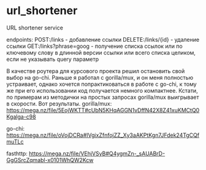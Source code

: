 # url_shortener
URL shortener service

endpoints:
POST:/links - добавление ссылки
DELETE:/links/{id} - удаление ссылки
GET:/links?phrase=goog - получение списка ссылок или по ключевому слову в длинной версии ссылки или всего списка целиком, если не указывать query параметр

В качестве роутера для курсового проекта решил остановить свой выбор на go-chi.
Раньше я работал с gorilla/mux, и он меня полностью устраивает, однако хочется попрактиковаться в работе с go-chi, к тому же при его использовании код получается немного компактнее.
Кстати, по примерам из методички на простых запросах gorilla/mux выигрывает в скорости.
Вот результаты.
gorilla/mux:
https://mega.nz/file/5EojWKTT#cUbN5KHqAGGN1vDffN42X8Z41xuKMCtQ0Kgalga-c98

go-chi:
https://mega.nz/file/oVojDCRa#IVgixZfnfojZZ_Xy3aAKPtKgn7JFdek24TgCQfmuTLc

fasthttp:
https://mega.nz/file/VEhjVSyB#Q4ygmZn-_sAUABrD-GgGSrcZqmabl-x0101WhQW2Kcw